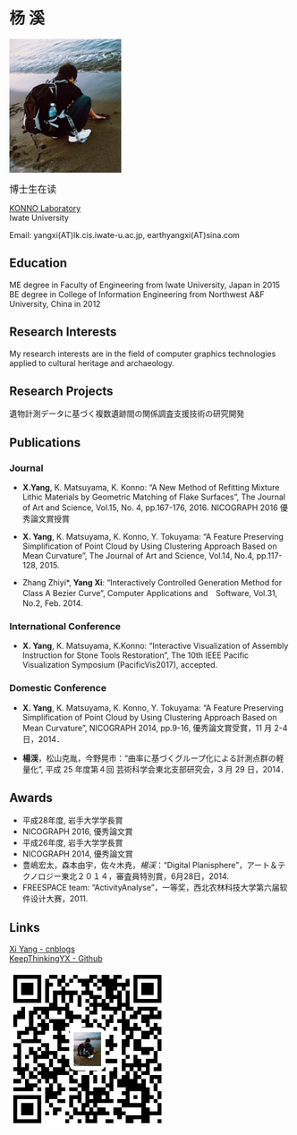 # 杨 溪

![image](https://github.com/KeepThinkingYX/Xi-Yang/raw/master/XiYang.JPG)  

<big>博士生在读</big>

[KONNO Laboratory](http://gmhost.lk.cis.iwate-u.ac.jp/)  
Iwate University  

Email: yangxi(AT)lk.cis.iwate-u.ac.jp, earthyangxi(AT)sina.com  

## Education

ME degree in Faculty of Engineering from Iwate University, Japan in 2015  
BE degree in College of Information Engineering from Northwest A&F University, China in 2012  

## Research Interests

My research interests are in the field of computer graphics technologies applied to cultural heritage and archaeology.

## Research Projects

遺物計測データに基づく複数遺跡間の関係調査支援技術の研究開発

## Publications

### Journal

- **X.Yang**, K. Matsuyama, K. Konno: “A New Method of Refitting Mixture Lithic Materials by Geometric Matching of Flake Surfaces”, The Journal of Art and Science, Vol.15, No. 4, pp.167-176, 2016. NICOGRAPH 2016 優秀論文賞授賞

- **X. Yang**, K. Matsuyama, K. Konno, Y. Tokuyama: “A Feature Preserving Simplification of Point Cloud by Using Clustering Approach Based on Mean Curvature”, The Journal of Art and Science, Vol.14, No.4, pp.117-128, 2015.

- Zhang Zhiyi\*, **Yang Xi**: “Interactively Controlled Generation Method for Class A Bezier Curve”, Computer Applications and　Software, Vol.31, No.2, Feb. 2014.

### International Conference

- **X. Yang**, K. Matsuyama, K.Konno: “Interactive Visualization of Assembly Instruction for Stone Tools Restoration”, The 10th IEEE Pacific Visualization Symposium (PacificVis2017), accepted.

### Domestic Conference

- **X. Yang**, K. Matsuyama, K. Konno, Y. Tokuyama: “A Feature Preserving Simplification of Point Cloud by Using Clustering Approach Based on Mean Curvature”, NICOGRAPH 2014, pp.9-16, 優秀論文賞受賞，11 月 2-4 日，2014．

- **楊渓**，松山克胤，今野晃市：“曲率に基づくグループ化による計測点群の軽量化”, 平成 25 年度第４回 芸術科学会東北支部研究会，3 月 29 日，2014．

## Awards

- 平成28年度, 岩手大学学長賞
- NICOGRAPH 2016, 優秀論文賞
- 平成26年度, 岩手大学学長賞
- NICOGRAPH 2014, 優秀論文賞
- 豊嶋宏太，森本由宇，佐々木尭，*楊渓*：“Digital Planisphere”，アート＆テクノロジー東北２０１４，審査員特別賞，6月28日，2014.
- FREESPACE team: “ActivityAnalyse”，一等奖，西北农林科技大学第六届软件设计大赛，2011.

## Links

[Xi Yang - cnblogs](http://www.cnblogs.com/yangxi/)  
[KeepThinkingYX - Github](http://keepthinkingyx.github.io/)

![image](https://github.com/KeepThinkingYX/Xi-Yang/raw/master/1487158882.png)
